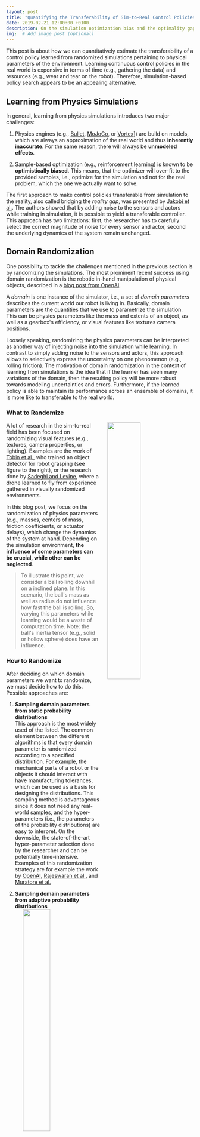 ```yaml
---
layout: post
title: "Quantifying the Transferability of Sim-to-Real Control Policies"
date: 2019-02-21 12:00:00 +0100
description: On the simulation optimization bias and the optimality gap in the context of reinforcement learning # Add post description (optional)
img:  # Add image post (optional)
---
```


This post is about how we can quantitatively estimate the transferability of a control policy learned from randomized simulations pertaining to physical parameters of the environment. Learning continuous control policies in the real world is expensive in terms of time (e.g., gathering the data) and resources (e.g., wear and tear on the robot). Therefore, simulation-based policy search appears to be an appealing alternative.

## Learning from Physics Simulations

In general, learning from physics simulations introduces two major challenges:

1. Physics engines (e.g., [Bullet](https://pybullet.org/wordpress/), [MoJoCo](http://www.mujoco.org/), or [Vortex](https://www.cm-labs.com/vortex-studio/)]) are build on models, which are always an approximation of the real world and thus **inherently inaccurate**. For the same reason, there will always be **unmodeled effects**.

2. Sample-based optimization (e.g., reinforcement learning) is known to be **optimistically biased**. This means, that the optimizer will over-fit to the provided samples, i.e., optimize for the simulation and not for the real problem, which the one we actually want to solve.

The first approach to make control policies transferable from simulation to the reality, also called bridging the _reality gap_, was presented by [Jakobi et al.](http://users.sussex.ac.uk/~inmanh/jakobi95noise.pdf).
The authors showed that by adding noise to the sensors and actors while training in simulation, it is possible to yield a transferable controller. This approach has two limitations: first, the researcher has to carefully select the correct magnitude of noise for every sensor and actor, second the underlying dynamics of the system remain unchanged.

## Domain Randomization

One possibility to tackle the challenges mentioned in the previous section is by randomizing the simulations. The most prominent recent success using domain randomization is the robotic in-hand manipulation of physical objects, described in a [blog post from OpenAI](https://blog.openai.com/learning-dexterity/).

A _domain_ is one instance of the simulator, i.e., a set of _domain parameters_ describes the current world our robot is living in. Basically, domain parameters are the quantities that we use to parametrize the simulation. This can be physics parameters like the mass and extents of an object, as well as a gearbox's efficiency, or visual features like textures camera positions.

Loosely speaking, randomizing the physics parameters can be interpreted as another way of injecting noise into the simulation while learning. In contrast to simply adding noise to the sensors and actors, this approach allows to selectively express the uncertainty on one phenomenon (e.g., rolling friction).  The motivation of domain randomization in the context of learning from simulations is the idea that if the learner has seen many variations of the domain, then the resulting policy will be more robust towards modeling uncertainties and errors. Furthermore, if the learned policy is able to maintain its performance across an ensemble of domains, it is more like to transferable to the real world.

### What to Randomize

<img align="right" src="/assets/img/2019-02-28/Tobin_etal_2018--sim2real.jpg" width="42%" hspace="20px">

A lot of research in the sim-to-real field has been focused on randomizing visual features (e.g., textures, camera properties, or lighting). Examples are the work of [Tobin et al.](https://arxiv.org/pdf/1703.06907.pdf), who trained an object detector for robot grasping (see figure to the right), or the research done by [Sadeghi and Levine](https://arxiv.org/pdf/1611.04201.pdf), where a drone learned to fly from experience gathered in visually randomized environments.

In this blog post, we focus on the randomization of physics parameters (e.g., masses, centers of mass, friction coefficients, or actuator delays), which change the dynamics of the system at hand.
Depending on the simulation environment, **the influence of some parameters can be crucial, while other can be neglected**.

> To illustrate this point, we consider a ball rolling downhill on a inclined plane. In this scenario, the ball's mass as well as radius do not influence how fast the ball is rolling. So, varying this parameters while learning would be a waste of computation time.
Note: the ball's inertia tensor (e.g., solid or hollow sphere) does have an influence.

### How to Randomize

After deciding on which domain parameters we want to randomize, we must decide how to do this. Possible approaches are:

1. **Sampling domain parameters from static probability distributions**  
   This approach is the most widely used of the listed. The common element between the different algorithms is that every domain parameter is randomized according to a specified distribution.
   For example, the mechanical parts of a robot or the objects it should interact with have manufacturing tolerances, which can be used as a basis for designing the distributions.  This sampling method is advantageous since it does not need any real-world samples, and the hyper-parameters (i.e., the parameters of the probability distributions) are easy to interpret. On the downside, the state-of-the-art hyper-parameter selection done by the researcher and can be potentially time-intensive.
   Examples of this randomization strategy are for example the work by [OpenAI](https://arxiv.org/pdf/1808.00177.pdf),
   [Rajeswaran et al.](https://arxiv.org/pdf/1610.01283.pdf),
   and [Muratore et al.](https://www.ias.informatik.tu-darmstadt.de/uploads/Team/FabioMuratore/Muratore_Treede_Gienger_Peters--SPOTA_CoRL2018.pdf)

2. **Sampling domain parameters from adaptive probability distributions**  
   <img align="right" src="/assets/img/2019-02-28/Chebotar_etal_2018--adaptive_distr.png" width="39%" hspace="20px">
   [Chebotar et al.](https://arxiv.org/pdf/1810.05687.pdf) presented a very promising method on how to close the sim-2-real loop by adapting the distributions from which the domain parameters are sampled depending on results from real-world rollouts (see figure to the right).
   The main advantage is, that this approach alleviates the need for hand-tuning the distributions of the domain parameters, which is currently a significant part of the hyper-parameter search. On the other side, the adaptation requires data from the real robot which expensive.
   For this reason, we will only focus on methods that sample from static probability distributions.

3. **Applying adversarial perturbations**  
   One could argue that technically these approaches do not fit the domain randomization category, since the perturbations are not necessarily random. Nonetheless, we think this concept is an interesting compliment to the previously mentioned sampling methods. In particular, we want to highlight the following two ideas.
   [Mandlekar et al.](http://vision.stanford.edu/pdf/mandlekar2017iros.pdf) proposed physically plausible perturbations of the domain parameters by randomly deciding (Bernoulli experiment) when to add a rescaled gradient of the expected return w.r.t. the domain parameters. Moreover,the paper includes an ablation analysis on the effect of adding noise to the domain parameters or directly to the states.
   [Pinto et al.](https://arxiv.org/pdf/1703.02702.pdf) suggested to add a antagonist agent whose goal is to hinder the protagonist agent (the policy to be trained) from fulfilling its task. Both agents are trained simultaneously and make up a zero-sum game.  
   In general, adversarial approaches may provide a particularly robust policy.  However, without any further restrictions, it is always possible create scenarios in which the protagonist agent can never win, i.e., the policy will not learn the task.

> Interestingly, most recent work is focussed on randomising the _domain parameters_ in a per-episode fashion, i.e., once at the beginning of every rollout (excluding the adversarial approaches mentioned in the list above). Alternatively, one could randomize the parameters every time step.
We believe there could be few reasons to randomize once per rollout. First, it is harder to implement from the physics engine point of view. Second, the very frequent parameter changes are most likely detrimental to learning, because the resulting dynamics would become significantly nosier.

## Quantifying the Transferability During Learning

In the state-of-the-art of sim-2-real reinforcement learning, there are several algorithms which learn (robust) continuous control policies in simulation. Some of them already showed the ability to transfer from simulation to reality.
However, all of these algorithms lack a measure of the policy's transferability and thus they just train for a given number of rollouts or transitions. Usually, this problem is bypassed by training for a "very long time" (i.e., using a "huge amount" of samples) and then testing the resulting policy on the real system. If the performance is not satisfactory, the procedure is repeated.

[Muratore et al.](https://www.ias.informatik.tu-darmstadt.de/uploads/Team/FabioMuratore/Muratore_Treede_Gienger_Peters--SPOTA_CoRL2018.pdf) presented an algorithm called Simulation-based Policy Optimization with Transferability Assessment (SPOTA) which is able to directly transfer from an ensemble of source domains to an unseen target domain. The goal of SPOTA is not only to maximize the agent's expected discounted return under the influence of perturbed physics simulations, but also to provide an approximate probabilistic guarantee on the loss in terms of this performance mueasure when applying the found policy $\pi(\theta)$, a mapping from states to actions, to a different domain.

We start by framing reinforcement learning problem as a _stochastic program_, i.e., maximizing the expectation of estimated discounted return $$J(\theta)$$ over the domain parameters $$\xi \sim p(\xi; \psi)$$, where $$\psi$$ are the parameters of the distribution

$$
    J(\theta^{\star}) = \max_{\theta \in \Theta} \mathbb{E}_\xi \left[J(\theta, \xi) \right].
$$

Since it is intractable to compute the expectation over all domains, we approximate the stochastic program using $n$ samples

$$
    \hat{J}_n(\theta^{\star}_n) = \max_{\theta \in \Theta} \frac{1}{n}\sum_{i=1}^{n} J(\theta, \xi_i).
$$

It has been shown under mild assumptions, which are fulfilled in the reinforcement leaning setting, that [sample-based optimization is optimistically biased](https://agupubs.onlinelibrary.wiley.com/doi/abs/10.1029/WR025i002p00152), i.e., the solution is guaranteed to degrade in terms of performance when transformed to the real system.
This loss in performance can be expressed by the _Simulation Optimization Bias_ (SOB)

$$
    \mathrm{b}\left[ \hat{J}_n(\theta^{\star}_n) \right] =
    \underbrace{
        \mathbb{E}_\xi \left[ \max_{\hat{\theta} \in \Theta} \frac{1}{n}\sum_{i=1}^{n} J(\hat{\theta}, \xi_i) \right]
    }_{\text{optimal value for samples}}
    -
    \underbrace{
        \max_{\theta \in \Theta} \mathbb{E}_\xi \left[ J(\theta, \xi) \right]
    }_{\text{true optimal value}}
    \ge 0.
$$

The figure below qualitatively displays the SOB between the true optimum $J(\theta^\star)$ and the sample-based optimum $\hat{J}_n(\theta_n^\star)$. The shaded region visualizes the variance arising when approximating $J(\theta)$ with $n$ domains.

<center>
<img src="/assets/img/2019-02-28/SOB_sketch.png" width="50%">
</center>

Unfortunately, this quantity can not be used right away as an objective function, because we can not compute the expectation in the minuend, and we do not know the optimal policy parameters for the real system $\theta^\star$ in the subtrahend. Inspired by the work of [Mak et al.](https://ac.els-cdn.com/S0167637798000546/1-s2.0-S0167637798000546-main.pdf?_tid=8f5399ae-fda8-41f9-b499-5991d943237c&acdnat=1550665775_b5dfa73c82228c19975ebbc882d775a7) on assessing the solution quality of convex stochastic problems, we employ the _Optimality Gap_ (OG) at the candidate solution $\theta^c$

$$
    G(\theta^c) =
    \underbrace{\max_{\theta \in \Theta} \mathbb{E}_\xi \left[J(\theta, \xi) \right]}_{\text{best solution's value}} -
    \underbrace{\mathbb{E}_\xi \left[J(\theta^c, \xi) \right]}_{\text{candidate solution's value}}
    \ge 0
$$

to quantify how much our solution $\theta^c$, e.g. yielded by a policy search algorithm, is worse than the best solution the algorithm could have found. In general, this measure is agnostic to the fact if we are evaluating the policies in simulation or reality. Since we are discussing the sim-to-real setting, think of OG as a quantification of our solutions suboptimality in simulation. However, computing $G(\theta^c)$ also includes an expectation over all domains. Thus, we have to approximate it from samples. Using $n$ domains, the estimated OG at our candidate solution is

$$
    \hat{G}_n(\theta^c) = \max_{\theta\in\Theta} \hat{J}_n(\theta) - \hat{J}_n(\theta^c) \ge G(\theta^c).
$$

In SPOTA, an upper confidence bound on $\hat{G}_n(\theta^c)$ is used to give a probabilistic guarantee on the transferability of the policy learned in simulation. So, the results is a policy that with probability $(1-\alpha)$ does not lose more than $\beta$ in terms of return when transferred from one domain to a different domain of the same source distribution $p(\xi; \psi)$. Essentially, SPOTA increases the number of domains for every iteration until the policy's upper confidence bound on the estimated OG is lower than the desired threshold $\beta$.  

Let's assume everything worked out fine and we trained a policy from randomized simulations such that the upper confidence bound on $\hat{G}_n(\theta^c)$ was reduced below the desired threshold.
Now, the key question is if this property actually contributes to our goal of obtaining a low Simulation Optimization Bias (SOB).  
The relation between the OG and and the SOB can be written as

$$
    \mathrm{b}\left[ \hat{J}_n(\theta^{\star}_n) \right] = \mathbb{E}_\xi \left[ \hat{G}_n(\theta^c) \right]- G(\theta^c)
$$

where in this case the evaluation is performed in the real world.<!-- where in this case $G(\theta^c)$ is evaluated in the real world. -->
Therefore, lowering the upper confidence bound on the estimated OG $\hat{G}_n(\theta^c)$ contributes to lowering the SOB $\mathrm{b}\left[ \hat{J}_n(\theta^{\star}_n) \right]$.

> Please note, that the terminology used in this post deviates sightly from the one used in [Muratore et al.](https://www.ias.informatik.tu-darmstadt.de/uploads/Team/FabioMuratore/Muratore_Treede_Gienger_Peters--SPOTA_CoRL2018.pdf).

### SPOTA &mdash; Sim-to-Sim Results

Preceding results on transferring policies trained with SPOTA from one simulation to another have been reported in [Muratore et al.](https://www.ias.informatik.tu-darmstadt.de/uploads/Team/FabioMuratore/Muratore_Treede_Gienger_Peters--SPOTA_CoRL2018.pdf). The videos below show the performance in example scenarios side-by-side with **3 baselines**:

* **EPOpt** by [Rajeswaran et al.](https://arxiv.org/pdf/1610.01283.pdf) which is a domain ranomization algorithm that maximizes the [conditional value at risk](https://en.wikipedia.org/wiki/Expected_shortfall) of the expected discounted return
* **TRPO** without domain randomization (implementation from [Duan et al.](https://arxiv.org/pdf/1604.06778.pdf))
* **LQR** applying optimal control for the system linearized around the goal state (an equilibrium)

<center>
<iframe width="603" height="452" src="https://www.youtube.com/embed/RQ7zq_bcv_k" frameborder="0" allow="accelerometer; autoplay; encrypted-media; gyroscope; picture-in-picture" allowfullscreen></iframe>

<iframe width="603" height="452" src="https://www.youtube.com/embed/ORi9sjhs_tw" frameborder="0" allow="accelerometer; autoplay; encrypted-media; gyroscope; picture-in-picture" allowfullscreen></iframe>
</center>

### SPOTA &mdash; Sim-to-Real Results

Finally, we want to share some _early_  results acquired on the [2 DoF Ball Balancer from Quanser](https://www.quanser.com/products/2-dof-ball-balancer/). Here, the task is to stabilize a ball at the center of the plate. The device receives voltage commands for the two motors and yields measurements of the ball position (2D relative to the plate) as well as the motors' shaft angular positions (relative to their initial position). Including the velocities derived from the position signals, the system has a 2-dim continuous action space and a 8-dim continuous observation space.

Assume we obtained an analytical model of the dynamics and determined the parameters with some imperfections (e.g., the characteristics of the servo motors from the data sheet do not match the reality).

In the first experiment, we investigate what happens if we train control policies on a slightly faulty simulator using a model-free reinforcement learning algorithm called Proximal Policy Optimization (PPO). 
 
**Left video**: a policy learned with PPO on a simulator with larger ball and larger plate&mdash; tested on the nominal system.  
**Right video**: another policy learned with PPO on a simulator with higher motor as well as gear box efficiency&mdash; tested on the nominal system.  
<center>
<video width="301" src="/assets/vid/2019-02-28/HC_trn_domain1_stabilizing.mov" frameborder="0" allow="accelerometer; autoplay; encrypted-media; gyroscope; picture-in-picture" allowfullscreen muted loop controls></video>

<video width="301" src="/assets/vid/2019-02-28/HC_trn_domain2_stabilizing.mov" frameborder="0" allow="accelerometer; autoplay; encrypted-media; gyroscope; picture-in-picture" allowfullscreen muted loop controls></video>
</center>

<br>
In the second experiment, we test policies trained using SPOTA, i.e., applying domain randomization.  

**Left video**: a policy learned with SPOTA&mdash; tested on the nominal system.  
**Right video**: the same policy learned with SPOTA&mdash; tested with a modified ball (the ball was cut open and filled with paper, the remaining glue makes the ball roll unevenly).
<center>
<video width="301" src="/assets/vid/2019-02-28/SPOTA_nominal_stabilizing.mov" frameborder="0" allow="accelerometer; autoplay; encrypted-media; gyroscope; picture-in-picture" allowfullscreen muted loop controls></video>

<video width="301" src="/assets/vid/2019-02-28/SPOTA_heavier_ball_stablilizing.mov" frameborder="0" allow="accelerometer; autoplay; encrypted-media; gyroscope; picture-in-picture" allowfullscreen muted loop controls></video>
</center>

> Disclaimer: despite a dead band in the servo motors' voltage commands, noisy velocity signals from the ball detection, and (minor) nonlinearities in the dynamics this stabilizing task can also be solved by tuning the gains of a PD-controller while executing real-world trials. Furthermore, after a careful parameter estimation, we are able to learn this task for the nominal system in simulation using PPO. However, the resulting policy is sensitive to model uncertainties (e.g., testing with a different ball).


## Author

[Fabio Muratore](https://www.ias.informatik.tu-darmstadt.de/Team/FabioMuratore) &mdash; Intelligent Autonomous Systems Group (TU Darmstadt) and Honda Research Institute Europe

## Acknowledgements

W would like to thank Ankur Handa for editing and Michael Gienger for proofreading this post.

## Credits

First figure with permission from Josh Tobin [(source)](https://arxiv.org/pdf/1703.06907.pdf)  
Second figure with permission from Yevgen Chebotar [(source)](https://arxiv.org/pdf/1810.05687.pdf)
